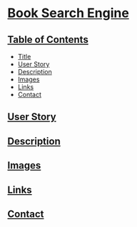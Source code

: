 <a href = "title">

# Book Search Engine

## Table of Contents

- [Title](#title)
- [User Story](#story)
- [Description](#description)
- [Images](#images)
- [Links](#links)
- [Contact](#contact)

<a href = "story">

## User Story




<a href = "description">

## Description





<a href = "images">

## Images





<a href = "links">

## Links





<a href = "contact">

## Contact

